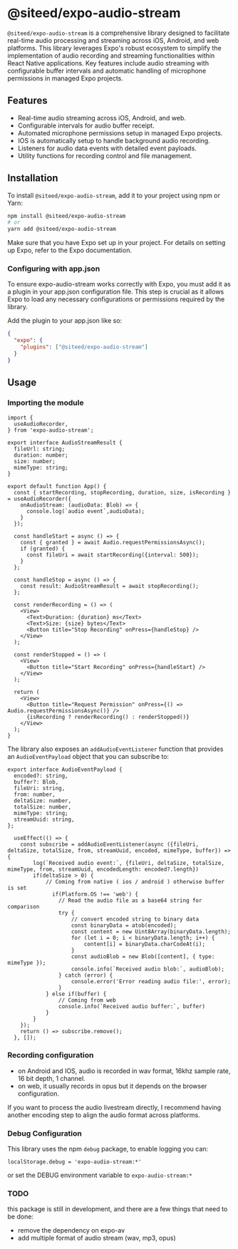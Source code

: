 # @siteed/expo-audio-stream

`@siteed/expo-audio-stream` is a comprehensive library designed to facilitate real-time audio processing and streaming across iOS, Android, and web platforms. This library leverages Expo's robust ecosystem to simplify the implementation of audio recording and streaming functionalities within React Native applications. Key features include audio streaming with configurable buffer intervals and automatic handling of microphone permissions in managed Expo projects.

## Features

- Real-time audio streaming across iOS, Android, and web.
- Configurable intervals for audio buffer receipt.
- Automated microphone permissions setup in managed Expo projects.
- IOS is automatically setup to handle background audio recording.
- Listeners for audio data events with detailed event payloads.
- Utility functions for recording control and file management.

## Installation

To install `@siteed/expo-audio-stream`, add it to your project using npm or Yarn:

```bash
npm install @siteed/expo-audio-stream
# or
yarn add @siteed/expo-audio-stream
```

Make sure that you have Expo set up in your project. For details on setting up Expo, refer to the Expo documentation.

### Configuring with app.json

To ensure expo-audio-stream works correctly with Expo, you must add it as a plugin in your app.json configuration file. This step is crucial as it allows Expo to load any necessary configurations or permissions required by the library.

Add the plugin to your app.json like so:

```json
{
  "expo": {
    "plugins": ["@siteed/expo-audio-stream"]
  }
}
```

## Usage

### Importing the module

```tsx
import {
  useAudioRecorder,
} from 'expo-audio-stream';

export interface AudioStreamResult {
  fileUrl: string;
  duration: number;
  size: number;
  mimeType: string;
}

export default function App() {
  const { startRecording, stopRecording, duration, size, isRecording } = useAudioRecorder({
    onAudioStream: (audioData: Blob) => {
      console.log(`audio event`,audioData);
    }
  });

  const handleStart = async () => {
    const { granted } = await Audio.requestPermissionsAsync();
    if (granted) {
      const fileUri = await startRecording({interval: 500});
    }
  };

  const handleStop = async () => {
    const result: AudioStreamResult = await stopRecording();
  };

  const renderRecording = () => (
    <View>
      <Text>Duration: {duration} ms</Text>
      <Text>Size: {size} bytes</Text>
      <Button title="Stop Recording" onPress={handleStop} />
    </View>
  );

  const renderStopped = () => (
    <View>
      <Button title="Start Recording" onPress={handleStart} />
    </View>
  );

  return (
    <View>
      <Button title="Request Permission" onPress={() => Audio.requestPermissionsAsync()} />
      {isRecording ? renderRecording() : renderStopped()}
    </View>
  );
}
```

The library also exposes an `addAudioEventListener` function that provides an `AudioEventPayload` object that you can subscribe to:
```tsx
export interface AudioEventPayload {
  encoded?: string, 
  buffer?: Blob,
  fileUri: string,
  from: number,
  deltaSize: number,
  totalSize: number,
  mimeType: string;
  streamUuid: string,
};

  useEffect(() => {
    const subscribe = addAudioEventListener(async ({fileUri, deltaSize, totalSize, from, streamUuid, encoded, mimeType, buffer}) => {
        log(`Received audio event:`, {fileUri, deltaSize, totalSize, mimeType, from, streamUuid, encodedLength: encoded?.length})
        if(deltaSize > 0) {
            // Coming from native ( ios / android ) otherwise buffer is set
              if(Platform.OS !== 'web') {
                // Read the audio file as a base64 string for comparison
                try {
                    // convert encoded string to binary data
                    const binaryData = atob(encoded);
                    const content = new Uint8Array(binaryData.length);
                    for (let i = 0; i < binaryData.length; i++) {
                        content[i] = binaryData.charCodeAt(i);
                    }
                    const audioBlob = new Blob([content], { type: mimeType });
                    console.info(`Received audio blob:`, audioBlob);
                } catch (error) {
                    console.error('Error reading audio file:', error);
                }
            } else if(buffer) {
                // Coming from web
                console.info(`Received audio buffer:`, buffer)
            }
        }
    });
    return () => subscribe.remove();
  }, []);
```

### Recording configuration

- on Android and IOS, audio is recorded in wav format, 16khz sample rate, 16 bit depth, 1 channel.
- on web, it usually records in opus  but it depends on the browser configuration.

If you want to process the audio livestream directly, I recommend having another encoding step to align the audio format across platforms.


### Debug Configuration

This library uses the npm `debug` package, to enable logging you can:
```
localStorage.debug = 'expo-audio-stream:*'
```
or set the DEBUG environment variable to `expo-audio-stream:*`

### TODO
this package is still in development, and there are a few things that need to be done:
- remove the dependency on expo-av
- add multiple format of audio stream (wav, mp3, opus)

